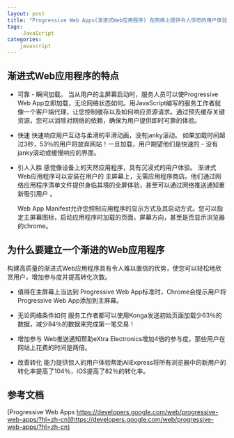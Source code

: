 ```yaml
---
layout: post
title: "Progressive Web Apps(渐进式Web应用程序) 在网络上提供令人惊奇的用户体验的新方法"
tags:
    -JavaScript
categories:
    javascript
---
```


## 渐进式Web应用程序的特点
- 可靠 - 瞬间加载。
    当从用户的主屏幕启动时，服务人员可以使Progressive Web App立即加载，无论网络状态如何。用JavaScript编写的服务工作者就像一个客户端代理，让您控制缓存以及如何响应资源请求。通过预先缓存关键资源，您可以消除对网络的依赖，确保为用户提供即时可靠的体验。

- 快速 快速响应用户互动与柔滑的平滑动画，没有janky滚动。
    如果加载时间超过3秒，53％的用户将放弃网站！一旦加载，用户期望他们是快速的 - 没有janky滚动或缓慢响应的界面。

- 引人入胜 感觉像设备上的天然应用程序，具有沉浸式的用户体验。
    渐进式Web应用程序可以安装在用户的 主屏幕上，无需应用程序商店。他们通过网络应用程序清单文件提供身临其境的全屏体验，甚至可以通过网络推送通知重新吸引用户 。

    Web App Manifest允许您控制应用程序的显示方式及其启动方式。您可以指定主屏幕图标，启动应用程序时加载的页面，屏幕方向，甚至是否显示浏览器的chrome。

## 为什么要建立一个渐进的Web应用程序
构建高质量的渐进式Web应用程序具有令人难以置信的优势，使您可以轻松地欣赏用户，增加参与度并提高转化次数。

- 值得在主屏幕上当达到
    Progressive Web App标准时，Chrome会提示用户将Progressive Web App添加到主屏幕。

- 无论网络条件如何
    服务工作者都可以使用Konga发送初始页面加载少63％的数据，减少84％的数据来完成第一笔交易！

- 增加参与
    Web推送通知帮助eXtra Electronics增加4倍的参与度。那些用户在网站上花费的时间是两倍。

- 改善转化
    能力提供惊人的用户体验帮助AliExpress将所有浏览器中的新用户的转化率提高了104％，iOS提高了82％的转化率。



## 参考文档

[Progressive Web Apps https://developers.google.com/web/progressive-web-apps/?hl=zh-cn](https://developers.google.com/web/progressive-web-apps/?hl=zh-cn)